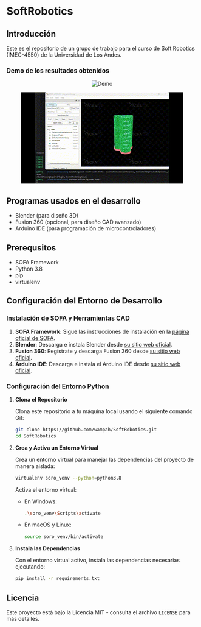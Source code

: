# SoftRobotics

## Introducción
Este es el repositorio de un grupo de trabajo para el curso de Soft Robotics (IMEC-4550) de la Universidad de Los Andes.

### Demo de los resultados obtenidos
<p align="center"><img src="Demo/demo_actuadores.gif" alt="Demo"/></p>
<p align="center"><img src="Demo/demo_simulacion.gif" alt="Demo"/></p>

## Programas usados en el desarrollo
- Blender (para diseño 3D)
- Fusion 360 (opcional, para diseño CAD avanzado)
- Arduino IDE (para programación de microcontroladores)

## Prerequsitos
- SOFA Framework
- Python 3.8
- pip
- virtualenv

## Configuración del Entorno de Desarrollo

### Instalación de SOFA y Herramientas CAD
1. **SOFA Framework**: Sigue las instrucciones de instalación en la [página oficial de SOFA](https://www.sofa-framework.org/download/).
2. **Blender**: Descarga e instala Blender desde [su sitio web oficial](https://www.blender.org/download/).
3. **Fusion 360**: Regístrate y descarga Fusion 360 desde [su sitio web oficial](https://www.autodesk.com/products/fusion-360/overview).
4. **Arduino IDE**: Descarga e instala el Arduino IDE desde [su sitio web oficial](https://www.arduino.cc/en/software).

### Configuración del Entorno Python

1. **Clona el Repositorio**

    Clona este repositorio a tu máquina local usando el siguiente comando Git:

    ```bash
    git clone https://github.com/wampah/SoftRobotics.git
    cd SoftRobotics
    ```

2. **Crea y Activa un Entorno Virtual**

    Crea un entorno virtual para manejar las dependencias del proyecto de manera aislada:

    ```bash
    virtualenv soro_venv --python=python3.8
    ```

    Activa el entorno virtual:

    - En Windows:
        ```bash
        .\soro_venv\Scripts\activate
        ```

    - En macOS y Linux:
        ```bash
        source soro_venv/bin/activate
        ```

3. **Instala las Dependencias**

    Con el entorno virtual activo, instala las dependencias necesarias ejecutando:

    ```bash
    pip install -r requirements.txt
    ```

## Licencia
Este proyecto está bajo la Licencia MIT - consulta el archivo `LICENSE` para más detalles.